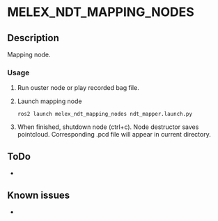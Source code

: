 # MELEX_NDT_MAPPING_NODES

## Description
Mapping node. 

### Usage
1. Run ouster node or play recorded bag file.
2. Launch mapping node

    ```ros2 launch melex_ndt_mapping_nodes ndt_mapper.launch.py```

3. When finished, shutdown node (ctrl+c). Node destructor saves pointcloud. Corresponding .pcd file will appear in current directory.

## ToDo
* 

## Known issues
*